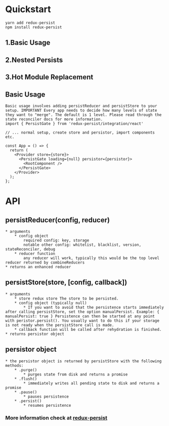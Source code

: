 # Quickstart
```
yarn add redux-persist
npm install redux-persist
```

## 1.Basic Usage
## 2.Nested Persists
## 3.Hot Module Replacement

## Basic Usage
```
Basic usage involves adding persistReducer and persistStore to your setup. IMPORTANT Every app needs to decide how many levels of state they want to "merge". The default is 1 level. Please read through the state reconciler docs for more information.
import { PersistGate } from 'redux-persist/integration/react'
 
// ... normal setup, create store and persistor, import components etc.
 
const App = () => {
  return (
    <Provider store={store}>
      <PersistGate loading={null} persistor={persistor}>
        <RootComponent />
      </PersistGate>
    </Provider>
  );
};
```

# API

## persistReducer(config, reducer)
```
* arguments
    * config object
        required config: key, storage
        notable other config: whitelist, blacklist, version, stateReconciler, debug
    * reducer function
        any reducer will work, typically this would be the top level reducer returned by combineReducers
* returns an enhanced reducer
```

## persistStore(store, [config, callback])
```
* arguments
    * store redux store The store to be persisted.
    * config object (typically null)
        * If you want to avoid that the persistence starts immediately after calling persistStore, set the option manualPersist. Example: { manualPersist: true } Persistence can then be started at any point with peristor.persist(). You usually want to do this if your storage is not ready when the persistStore call is made.
    * callback function will be called after rehydration is finished.
* returns persistor object
```
## persistor object
```
* the persistor object is returned by persistStore with the following methods:
    * .purge()
        * purges state from disk and returns a promise
    * .flush()
        * immediately writes all pending state to disk and returns a promise
    * .pause()
        * pauses persistence
    * .persist()
        * resumes persistence
```

### More information check at [redux-persist](https://github.com/rt2zz/redux-persist)